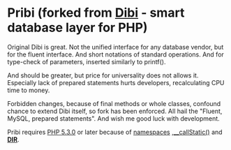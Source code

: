 Pribi (forked from [Dibi](http://dibiphp.com) - smart database layer for PHP)
=========================================================

Original Dibi is great. Not the unified interface for any database vendor, but for the fluent interface.
And short notations of standard operations. And for type-check of parameters, inserted similarly to printf().

And should be greater, but price for universality does not allows it.
Especially lack of prepared statements hurts developers, recalculating CPU time to money.

Forbidden changes, because of final methods or whole classes, confound chance to extend Dibi itself, so fork has been enforced.
All hail the "Fluent, MySQL, prepared statements". And wish me good luck with development.

Pribi requires [PHP 5.3.0](http://php.net/releases/5_3_0.php)
or later because of [namespaces](http://php.net/manual/en/language.namespaces.php)
 ,[__callStatic()](http://www.php.net/manual/en/language.oop5.overloading.php#object.callstatic)
 and [__DIR__](http://php.net/manual/en/language.constants.predefined.php).

